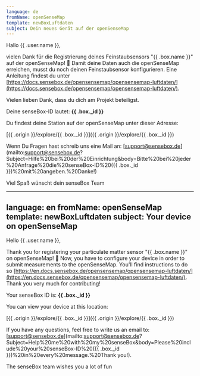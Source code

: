 ```yaml
---
language: de
fromName: openSenseMap
template: newBoxLuftdaten
subject: Dein neues Gerät auf der openSenseMap
---
```


Hallo {{ .user.name }},

vielen Dank für die Registrierung deines Feinstaubsensors "{{ .box.name }}" auf der openSenseMap! 🎉 Damit deine Daten auch die openSenseMap erreichen, musst du noch deinen Feinstaubsensor konfigurieren. Eine Anleitung findest du unter [https://docs.sensebox.de/opensensemap/opensensemap-luftdaten/](https://docs.sensebox.de/opensensemap/opensensemap-luftdaten/).

Vielen lieben Dank, dass du dich am Projekt beteiligst.

Deine senseBox-ID lautet: **{{ .box._id }}**

Du findest deine Station auf der openSenseMap unter dieser Adresse:

[{{ .origin }}/explore/{{ .box._id }}]({{ .origin }}/explore/{{ .box._id }})

Wenn Du Fragen hast schreib uns eine Mail an: [support@sensebox.de](mailto:support@sensebox.de?Subject=Hilfe%20bei%20der%20Einrichtung&body=Bitte%20bei%20jeder%20Anfrage%20die%20senseBox-ID%20({{ .box._id }})%20mit%20angeben.%20Danke!)

Viel Spaß wünscht dein senseBox Team

---
language: en
fromName: openSenseMap
template: newBoxLuftdaten
subject: Your device on openSenseMap
---

Hello {{ .user.name }},

Thank you for registering your particulate matter sensor "{{ .box.name }}" on openSenseMap! 🎉 Now, you have to configure your device in order to submit measurements to the openSenseMap. You'll find instructions to do so [https://en.docs.sensebox.de/opensensemap/opensensemap-luftdaten/](https://en.docs.sensebox.de/opensensemap/opensensemap-luftdaten/). Thank you very much for contributing!

Your senseBox ID is: **{{ .box._id }}**

You can view your device at this location:

[{{ .origin }}/explore/{{ .box._id }}]({{ .origin }}/explore/{{ .box._id }})

If you have any questions, feel free to write us an email to: [support@sensebox.de](mailto:support@sensebox.de?Subject=Help%20me%20with%20my%20senseBox&body=Please%20include%20your%20senseBox-ID%20({{ .box._id }})%20in%20every%20message.%20Thank you!).

The senseBox team wishes you a lot of fun
